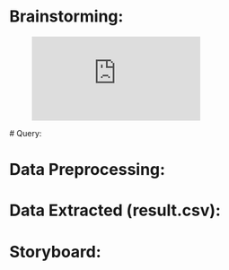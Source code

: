# Brainstorming:
<!-- blank line -->
<figure class="video_container">
  <iframe src="https://www.youtube.com/embed/enMumwvLAug" frameborder="0" allowfullscreen="true"> </iframe>
</figure>
<!-- blank line -->
# Query:


# Data Preprocessing:


# Data Extracted (result.csv):


# Storyboard:
